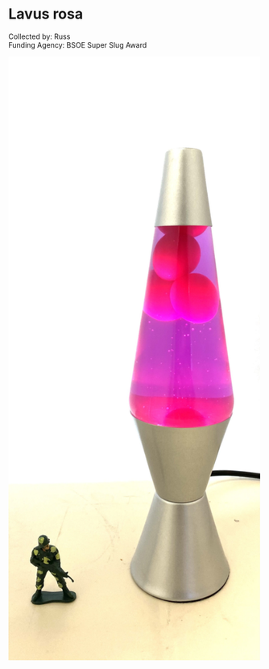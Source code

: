 # Lavus rosa

Collected by: Russ  
Funding Agency: BSOE Super Slug Award  

<img src='IMG_9669.jpg' alt='IMG_9669' width='500'/>
